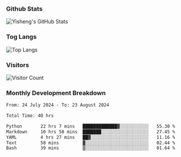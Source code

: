 ### Github Stats
![Yisheng's GitHub Stats](https://github-readme-stats-9qabuvhk1-gongyisheng.vercel.app/api?username=gongyisheng&count_private=true&show_icons=true)
### Tog Langs
![Top Langs](https://github-readme-stats-9qabuvhk1-gongyisheng.vercel.app/api/top-langs/?username=gongyisheng&layout=compact)
### Visitors
![Visitor Count](https://profile-counter.glitch.me/gongyisheng/count.svg)
### Monthly Development Breakdown
<!--START_SECTION:waka-->

```txt
From: 24 July 2024 - To: 23 August 2024

Total Time: 40 hrs

Python       22 hrs 7 mins   █████████████▓░░░░░░░░░░░   55.30 %
Markdown     10 hrs 58 mins  ███████░░░░░░░░░░░░░░░░░░   27.45 %
YAML         4 hrs 27 mins   ██▓░░░░░░░░░░░░░░░░░░░░░░   11.16 %
Text         58 mins         ▓░░░░░░░░░░░░░░░░░░░░░░░░   02.44 %
Bash         39 mins         ▒░░░░░░░░░░░░░░░░░░░░░░░░   01.64 %
```

<!--END_SECTION:waka-->
